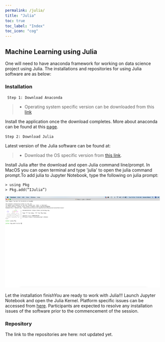 ```yaml
---
permalink: /julia/
title: "Julia"
toc: true
toc_label: "Index"
toc_icon: "cog"
---
```


## Machine Learning using Julia
One will need to have anaconda framework  for working on data science project using Julia. The installations and repositories for using Julia software are as below:

### Installation

` Step 1: Download Anaconda`

> * Operating system specific version can be downloaded from this [link](https://www.anaconda.com/products/individual) 

Install the application once the download completes. More about anaconda can be found at this [page](https://docs.anaconda.com). 

`Step 2: Download Julia`

Latest version of the Julia software can be found at:

> * Download the OS specific version from [this link](https://julialang.org/downloads/). 

Install Julia after the download and open Julia command line/prompt. In  MacOS you can open terminal and type 'julia' to open the julia command prompt.To add julia to Jupyter Notebook, type the following on julia prompt:

    > using Pkg 
    > Pkg.add(“IJulia”)

![image](/assets/images/Julia_Add.png)

Let the installation finishYou are ready to work with Julia!!! Launch Jupyter Notebook and open the Julia Kernel. Platform specific issues can be accessed from [here](https://julialang.org/downloads/platform/). Participants are expected to resolve any installation issues of the software prior to the commencement of the session.

### Repository
The link to the repositories are here: not updated yet.
